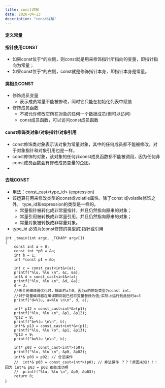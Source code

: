 ```yaml
---
title: const详解
date: 2020-04-13
description: "const详解"
---
```


#### 定义常量
    
#### 指针使用CONST
- 如果const位于*的左侧，则const就是用来修饰指针所指向的变量，即指针指向为常量；
- 如果const位于*的右侧，const就是修饰指针本身，即指针本身是常量。

#### 类相关CONST
* 修饰成员变量
    - 表示成员常量不能被修改，同时它只能在初始化列表中赋值
* 修饰成员函数
    - 不被允许修改它所在对象的任何一个数据成员(但可以访问)
    - const成员函数，可以访问const成员函数

#### const修饰类对象/对象指针/对象引用
* const修饰类对象表示该对象为常量对象，其中的任何成员都不能被修改。对于对象指针和对象引用也是一样。
* const修饰的对象，该对象的任何非const成员函数都不能被调用，因为任何非const成员函数会有修改成员变量的企图。
* 

#### 去除CONST
* 用法：const_cast<type_id> (expression)
* 该运算符用来修改类型的const或volatile属性。除了const 或volatile修饰之外， type_id和expression的类型是一样的。
    * 常量指针被转化成非常量指针，并且仍然指向原来的对象；
    * 常量引用被转换成非常量引用，并且仍然指向原来的对象；
    * 常量对象被转换成非常量对象。
* type_id 必须为(const修饰的类型的)指针或引用

```
int _tmain(int argc, _TCHAR* argv[])
{
    const int a = 0;
    const int *p0 = &a;
    int b = 1;
    int *const p1 = &b;
 
    int c = const_cast<int&>(a);
    printf("%lu, %lu \n", &c, &a);
    int& d = const_cast<int&>(a);
    printf("%lu, %lu \n", &d, &a);
    d = 3;
    //未关闭编译器优化时，输出的a为0，因为a的原始类型为const int，
    //对于常量编译器在编译期间就已经将变量替换为值;实际上运行到此处时a=3
    printf("d=%lu, a=%lu \n\n", d, a);  
    
    int* p12 = const_cast<int*&>(p1);
    printf("%lu, %lu \n", &p1, &p12);
    *p12 = 8;
    printf("b=%lu \n\n", b);
    int*& p13 = const_cast<int*&>(p1);
    printf("%lu, %lu \n", &p1, &p13);
    *p13 = 9;
    printf("b=%lu \n\n", b);
 
    int* p02 = const_cast<int*>(p0);
    printf("%lu, %lu \n", &p0, &p02);
    int*& p03 = p02; // 合法操作
    //  int*& p03 = const_cast<int*>(p0); // 非法操作 ？？？原因未知！！！因为 int*& p03 = p02 都能成功啊
    //  printf("%lu, %lu \n", &p0, &p03);
    return 0;
｝
```